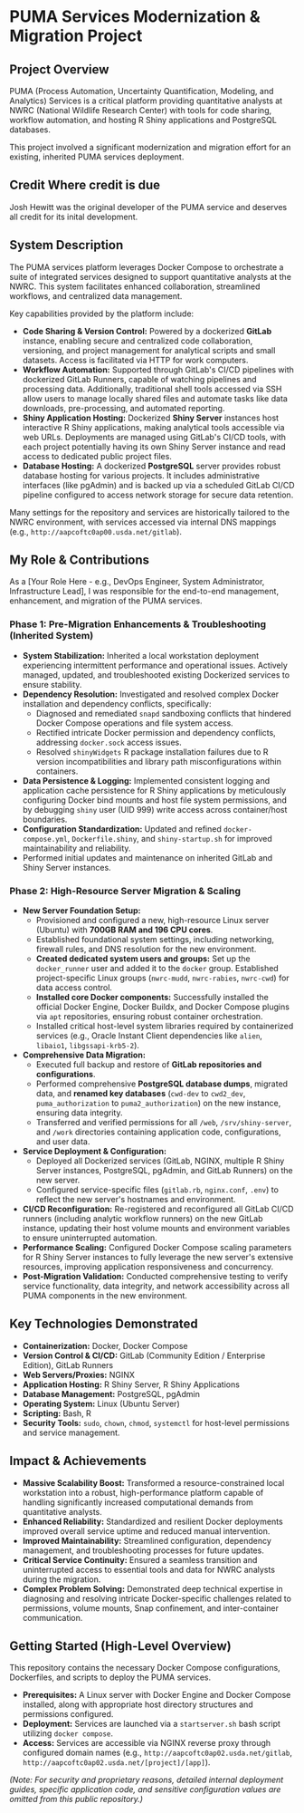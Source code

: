 # PUMA Services Modernization & Migration Project

## Project Overview

PUMA (Process Automation, Uncertainty Quantification, Modeling, and Analytics) Services is a critical platform providing quantitative analysts at NWRC (National Wildlife Research Center) with tools for code sharing, workflow automation, and hosting R Shiny applications and PostgreSQL databases.

This project involved a significant modernization and migration effort for an existing, inherited PUMA services deployment.

## Credit Where credit is due

Josh Hewitt was the original developer of the PUMA service and deserves all credit for its inital development.

## System Description

The PUMA services platform leverages Docker Compose to orchestrate a suite of integrated services designed to support quantitative analysts at the NWRC. This system facilitates enhanced collaboration, streamlined workflows, and centralized data management.

Key capabilities provided by the platform include:

* **Code Sharing & Version Control:** Powered by a dockerized **GitLab** instance, enabling secure and centralized code collaboration, versioning, and project management for analytical scripts and small datasets. Access is facilitated via HTTP for work computers.
* **Workflow Automation:** Supported through GitLab's CI/CD pipelines with dockerized GitLab Runners, capable of watching pipelines and processing data. Additionally, traditional shell tools accessed via SSH allow users to manage locally shared files and automate tasks like data downloads, pre-processing, and automated reporting.
* **Shiny Application Hosting:** Dockerized **Shiny Server** instances host interactive R Shiny applications, making analytical tools accessible via web URLs. Deployments are managed using GitLab's CI/CD tools, with each project potentially having its own Shiny Server instance and read access to dedicated public project files.
* **Database Hosting:** A dockerized **PostgreSQL** server provides robust database hosting for various projects. It includes administrative interfaces (like pgAdmin) and is backed up via a scheduled GitLab CI/CD pipeline configured to access network storage for secure data retention.

Many settings for the repository and services are historically tailored to the NWRC environment, with services accessed via internal DNS mappings (e.g., `http://aapcoftc0ap00.usda.net/gitlab`).

## My Role & Contributions

As a [Your Role Here - e.g., DevOps Engineer, System Administrator, Infrastructure Lead], I was responsible for the end-to-end management, enhancement, and migration of the PUMA services.

### Phase 1: Pre-Migration Enhancements & Troubleshooting (Inherited System)

* **System Stabilization:** Inherited a local workstation deployment experiencing intermittent performance and operational issues. Actively managed, updated, and troubleshooted existing Dockerized services to ensure stability.
* **Dependency Resolution:** Investigated and resolved complex Docker installation and dependency conflicts, specifically:
    * Diagnosed and remediated `snapd` sandboxing conflicts that hindered Docker Compose operations and file system access.
    * Rectified intricate Docker permission and dependency conflicts, addressing `docker.sock` access issues.
    * Resolved `shinyWidgets` R package installation failures due to R version incompatibilities and library path misconfigurations within containers.
* **Data Persistence & Logging:** Implemented consistent logging and application cache persistence for R Shiny applications by meticulously configuring Docker bind mounts and host file system permissions, and by debugging `shiny` user (UID 999) write access across container/host boundaries.
* **Configuration Standardization:** Updated and refined `docker-compose.yml`, `Dockerfile.shiny`, and `shiny-startup.sh` for improved maintainability and reliability.
* Performed initial updates and maintenance on inherited GitLab and Shiny Server instances.

### Phase 2: High-Resource Server Migration & Scaling

* **New Server Foundation Setup:**
    * Provisioned and configured a new, high-resource Linux server (Ubuntu) with **700GB RAM and 196 CPU cores**.
    * Established foundational system settings, including networking, firewall rules, and DNS resolution for the new environment.
    * **Created dedicated system users and groups:** Set up the `docker_runner` user and added it to the `docker` group. Established project-specific Linux groups (`nwrc-mudd`, `nwrc-rabies`, `nwrc-cwd`) for data access control.
    * **Installed core Docker components:** Successfully installed the official Docker Engine, Docker Buildx, and Docker Compose plugins via `apt` repositories, ensuring robust container orchestration.
    * Installed critical host-level system libraries required by containerized services (e.g., Oracle Instant Client dependencies like `alien`, `libaio1`, `libgssapi-krb5-2`).
* **Comprehensive Data Migration:**
    * Executed full backup and restore of **GitLab repositories and configurations**.
    * Performed comprehensive **PostgreSQL database dumps**, migrated data, and **renamed key databases** (`cwd-dev` to `cwd2_dev`, `puma_authorization` to `puma2_authorization`) on the new instance, ensuring data integrity.
    * Transferred and verified permissions for all `/web`, `/srv/shiny-server`, and `/work` directories containing application code, configurations, and user data.
* **Service Deployment & Configuration:**
    * Deployed all Dockerized services (GitLab, NGINX, multiple R Shiny Server instances, PostgreSQL, pgAdmin, and GitLab Runners) on the new server.
    * Configured service-specific files (`gitlab.rb`, `nginx.conf`, `.env`) to reflect the new server's hostnames and environment.
* **CI/CD Reconfiguration:** Re-registered and reconfigured all GitLab CI/CD runners (including analytic workflow runners) on the new GitLab instance, updating their host volume mounts and environment variables to ensure uninterrupted automation.
* **Performance Scaling:** Configured Docker Compose scaling parameters for R Shiny Server instances to fully leverage the new server's extensive resources, improving application responsiveness and concurrency.
* **Post-Migration Validation:** Conducted comprehensive testing to verify service functionality, data integrity, and network accessibility across all PUMA components in the new environment.

## Key Technologies Demonstrated

* **Containerization:** Docker, Docker Compose
* **Version Control & CI/CD:** GitLab (Community Edition / Enterprise Edition), GitLab Runners
* **Web Servers/Proxies:** NGINX
* **Application Hosting:** R Shiny Server, R Shiny Applications
* **Database Management:** PostgreSQL, pgAdmin
* **Operating System:** Linux (Ubuntu Server)
* **Scripting:** Bash, R
* **Security Tools:** `sudo`, `chown`, `chmod`, `systemctl` for host-level permissions and service management.

## Impact & Achievements

* **Massive Scalability Boost:** Transformed a resource-constrained local workstation into a robust, high-performance platform capable of handling significantly increased computational demands from quantitative analysts.
* **Enhanced Reliability:** Standardized and resilient Docker deployments improved overall service uptime and reduced manual intervention.
* **Improved Maintainability:** Streamlined configuration, dependency management, and troubleshooting processes for future updates.
* **Critical Service Continuity:** Ensured a seamless transition and uninterrupted access to essential tools and data for NWRC analysts during the migration.
* **Complex Problem Solving:** Demonstrated deep technical expertise in diagnosing and resolving intricate Docker-specific challenges related to permissions, volume mounts, Snap confinement, and inter-container communication.

## Getting Started (High-Level Overview)

This repository contains the necessary Docker Compose configurations, Dockerfiles, and scripts to deploy the PUMA services.

* **Prerequisites:** A Linux server with Docker Engine and Docker Compose installed, along with appropriate host directory structures and permissions configured.
* **Deployment:** Services are launched via a `startserver.sh` bash script utilizing `docker compose`.
* **Access:** Services are accessible via NGINX reverse proxy through configured domain names (e.g., `http://aapcoftc0ap02.usda.net/gitlab`, `http://aapcoftc0ap02.usda.net/[project]/[app]`).

*(Note: For security and proprietary reasons, detailed internal deployment guides, specific application code, and sensitive configuration values are omitted from this public repository.)*
